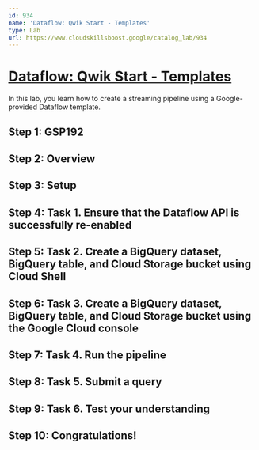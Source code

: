 ```yaml
---
id: 934
name: 'Dataflow: Qwik Start - Templates'
type: Lab
url: https://www.cloudskillsboost.google/catalog_lab/934
---
```


# [Dataflow: Qwik Start - Templates](https://www.cloudskillsboost.google/catalog_lab/934)

In this lab, you learn how to create a streaming pipeline using a Google-provided Dataflow template.

## Step 1: GSP192

## Step 2: Overview

## Step 3: Setup

## Step 4: Task 1. Ensure that the Dataflow API is successfully re-enabled

## Step 5: Task 2. Create a BigQuery dataset, BigQuery table, and Cloud Storage bucket using Cloud Shell

## Step 6: Task 3. Create a BigQuery dataset, BigQuery table, and Cloud Storage bucket using the Google Cloud console

## Step 7: Task 4. Run the pipeline

## Step 8: Task 5. Submit a query

## Step 9: Task 6. Test your understanding

## Step 10: Congratulations!
